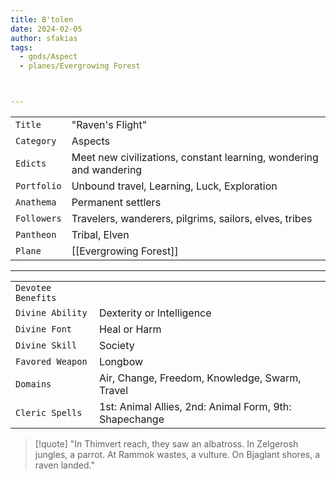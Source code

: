 ```yaml
---
title: B'tolen
date: 2024-02-05
author: sfakias
tags:
  - gods/Aspect
  - planes/Evergrowing Forest



---
```

| | |
| --- | --- |
| `Title` | "Raven's Flight" |
| `Category` | Aspects |
| `Edicts` | Meet new civilizations, constant learning, wondering and wandering |
| `Portfolio` | Unbound travel, Learning, Luck, Exploration |
| `Anathema` | Permanent settlers |
| `Followers` | Travelers, wanderers, pilgrims, sailors, elves, tribes |
| `Pantheon` | Tribal, Elven |
| `Plane` | [[Evergrowing Forest]] |

---
| | |
| --- | --- |
| `Devotee Benefits` |
| `Divine Ability` | Dexterity or Intelligence |
| `Divine Font` | Heal or Harm |
| `Divine Skill` | Society |
| `Favored Weapon` | Longbow |
| `Domains` | Air, Change, Freedom, Knowledge, Swarm, Travel |
| `Cleric Spells` | 1st: Animal Allies, 2nd: Animal Form, 9th: Shapechange |

> [!quote] 
>"In Thimvert reach, they saw an albatross. In Zelgerosh jungles, a parrot. At Rammok wastes, a vulture. On Bjaglant shores, a raven landed."